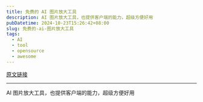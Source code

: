 ```yaml
---
title: 免费的 AI 图片放大工具
description: AI 图片放大工具，也提供客户端的能力，超级方便好用
pubDatetime: 2024-10-23T15:26:42+08:00
slug: 免费的-ai-图片放大工具
tags: 
  - AI
  - tool
  - opensource
  - awesome
---
```


[原文链接](https://upscayl.org/download)

---

AI 图片放大工具，也提供客户端的能力，超级方便好用
